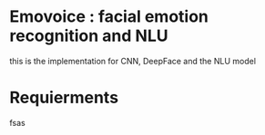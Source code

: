 # Emovoice : facial emotion recognition and NLU
this is the implementation for CNN, DeepFace and the NLU model

# Requierments
fsas
